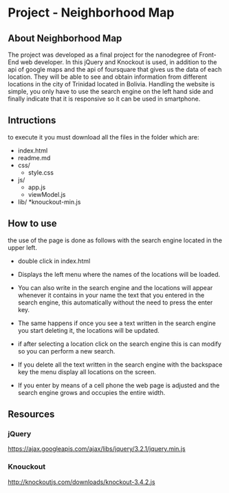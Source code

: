 # Project - Neighborhood Map

## About Neighborhood Map

The project was developed as a final project for the nanodegree of Front-End web developer. 
In this jQuery and Knockout is used, in addition to the api of google maps and the api of foursquare that gives us the data of each location.
They will be able to see and obtain information from different locations in the city of Trinidad located in Bolivia.
Handling the website is simple, you only have to use the search engine on the left hand side and finally indicate that it is responsive so it can be used in smartphone.

## Intructions

to execute it you must download all the files in the folder which are:

* index.html
* readme.md
* css/
	* style.css
* js/
	* app.js
	* viewModel.js
* lib/
	*knouckout-min.js

## How to use

the use of the page is done as follows with the search engine located in the upper left.

* double click in index.html

* Displays the left menu where the names of the locations will be loaded.

* You can also write in the search engine and the locations will appear whenever it contains in your name the text that you entered in the search engine, this automatically without the need to press the enter key.

* The same happens if once you see a text written in the search engine you start deleting it, the locations will be updated.

* if after selecting a location click on the search engine this is can modify so you can perform a new search.

* If you delete all the text written in the search engine with the backspace key the menu display all locations on the screen.

* If you enter by means of a cell phone the web page is adjusted and the search engine grows and occupies the entire width.

## Resources

### jQuery

https://ajax.googleapis.com/ajax/libs/jquery/3.2.1/jquery.min.js

### Knouckout

http://knockoutjs.com/downloads/knockout-3.4.2.js